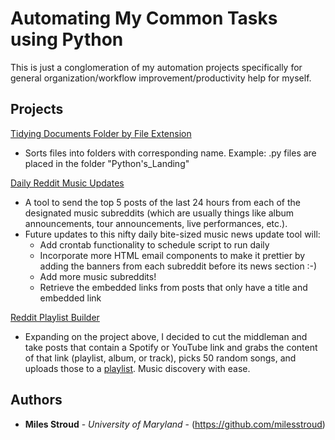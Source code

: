 # Automating My Common Tasks using Python

This is just a conglomeration of my automation projects specifically for general organization/workflow improvement/productivity help for myself. 

## Projects
[Tidying Documents Folder by File Extension](https://github.com/milesstroud/python-automationhelpers/blob/master/tidy_files.py)
  - Sorts files into folders with corresponding name. Example: .py files are placed in the folder "Python's_Landing"

[Daily Reddit Music Updates](https://github.com/milesstroud/python-automationhelpers/blob/master/RedditMusic(P).py)
  - A tool to send the top 5 posts of the last 24 hours from each of the designated music subreddits (which are usually things like album announcements, tour announcements, live performances, etc.).
  - Future updates to this nifty daily bite-sized music news update tool will:
    - Add crontab functionality to schedule script to run daily
    - Incorporate more HTML email components to make it prettier by adding the banners from each subreddit before its news section :-)
    - Add more music subreddits!
    - Retrieve the embedded links from posts that only have a title and embedded link 
    
[Reddit Playlist Builder](https://github.com/milesstroud/python-automationhelpers/blob/master/Reddit%20Playlist%20Builder.py) 
  - Expanding on the project above, I decided to cut the middleman and take posts that contain a Spotify or YouTube link and grabs the content of that link (playlist, album, or track), picks 50 random songs, and uploads those to a [playlist](https://open.spotify.com/playlist/2X7dRDEE3rFzSS7Opipohb?si=7Gqsl8NyRlufqYfkGKs9Wg). Music discovery with ease.
## Authors

* **Miles Stroud** - *University of Maryland* - (https://github.com/milesstroud)



